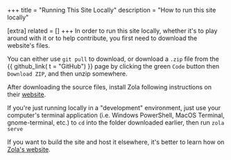 +++
title = "Running This Site Locally"
description = "How to run this site locally"

[extra]
related = []
+++
In order to run this site locally, whether it's to play around with it or to help contribute, you first need to download the website's files.

You can either use `git pull` to download, or download a `.zip` file from the {{ github_link( t = "GitHub") }} page by clicking the green `Code` button then `Download ZIP`, and then unzip somewhere.

After downloading the source files, install Zola following instructions on their [website](https://www.getzola.org/documentation/getting-started/installation/).

If you're just running locally in a "development" environment, just use your computer's terminal application (i.e. Windows PowerShell, MacOS Terminal, gnome-terminal, etc.) to `cd` into the folder downloaded earlier, then run `zola serve`

If you want to build the site and host it elsewhere, it's better to learn how on [Zola's website](https://www.getzola.org/documentation/getting-started/overview/).